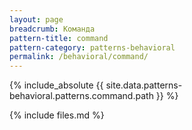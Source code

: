 ```yaml
---
layout: page
breadcrumb: Команда
pattern-title: command
pattern-category: patterns-behavioral
permalink: /behavioral/command/
---
```


{% include_absolute {{ site.data.patterns-behavioral.patterns.command.path }} %}

{% include files.md %}
